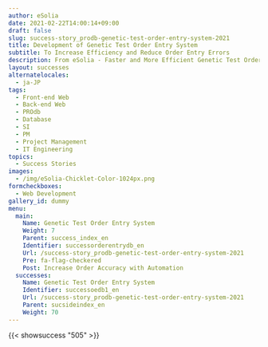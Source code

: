 ```yaml
---
author: eSolia
date: 2021-02-22T14:00:14+09:00
draft: false
slug: success-story_prodb-genetic-test-order-entry-system-2021
title: Development of Genetic Test Order Entry System
subtitle: To Increase Efficiency and Reduce Order Entry Errors
description: From eSolia - Faster and More Efficient Genetic Test Order Entry
layout: successes
alternatelocales:
  - ja-JP
tags:
  - Front-end Web
  - Back-end Web
  - PROdb
  - Database
  - SI
  - PM
  - Project Management
  - IT Engineering
topics:
  - Success Stories
images:  
  - /img/eSolia-Chicklet-Color-1024px.png
formcheckboxes:
  - Web Development
gallery_id: dummy
menu:
  main:
    Name: Genetic Test Order Entry System
    Weight: 7
    Parent: success_index_en
    Identifier: successorderentrydb_en
    Url: /success-story_prodb-genetic-test-order-entry-system-2021
    Pre: fa-flag-checkered
    Post: Increase Order Accuracy with Automation
  successes:
    Name: Genetic Test Order Entry System
    Identifier: successoedb1_en
    Url: /success-story_prodb-genetic-test-order-entry-system-2021
    Parent: sucsideindex_en
    Weight: 70
---
```


{{< showsuccess "505" >}}

